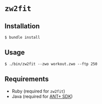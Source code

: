# `zw2fit`

## Installation

```
$ bundle install
```

## Usage

```
$ ./bin/zw2fit --zwo workout.zwo --ftp 250
```

## Requirements

- Ruby (required for `zw2fit`)
- Java (required for [ANT+ SDK](https://www.thisisant.com/developer))

